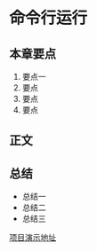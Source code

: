 # 命令行运行
## 本章要点
1. 要点一
1. 要点
1. 要点
1. 要点

## 正文
## 总结
- 总结一
- 总结二
- 总结三


[项目演示地址](https://github.com/testeru-pro/junit5-demo/tree/main/junit5-basic)
